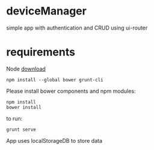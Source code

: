 
# deviceManager
simple app with authentication and CRUD using ui-router


# requirements

Node <a href="https://nodejs.org/download/">download</a>
```
npm install --global bower grunt-cli
```
Please install bower components and npm modules:
```
npm install
bower install
```

to run:
```
grunt serve
```

App uses localStorageDB to store data
